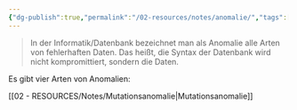 ```yaml
---
{"dg-publish":true,"permalink":"/02-resources/notes/anomalie/","tags":["datenbank","informatik"],"noteIcon":"","updated":"2025-08-19T17:40:39.465+02:00"}
---
```


>In der Informatik/Datenbank bezeichnet man als Anomalie alle Arten von fehlerhaften Daten.
>Das heißt, die Syntax der Datenbank wird nicht kompromittiert, sondern die Daten.

Es gibt vier Arten von Anomalien:

[[02 - RESOURCES/Notes/Mutationsanomalie\|Mutationsanomalie]]